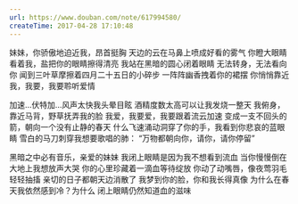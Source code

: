 ```yaml
---
url: https://www.douban.com/note/617994580/
createTime: 2017-04-28 17:10:48
---
```


妹妹，你骄傲地迫近我，昂首挺胸
天边的云在马鼻上喷成好看的雾气
你瞪大眼睛看着我，盐把你的眼睛擦得清亮
我站在黑暗的圆心闭着眼睛
无法转身，无法看向你
闻到三叶草摩擦着四月二十五日的小碎步
一阵阵幽香拽着你的裙摆
你悄悄靠近我，我要，我要聆听爱情

加速...伏特加...风声太快我头晕目眩
酒精度数太高可以让我发烧一整天
我俯身，靠近马背，野草抚弄我的脸
我爱，我要爱，我要跟着流云加速
变成一支不回头的箭，朝向一个没有止静的春天
什么飞速涌动洞穿了你的手，我看到你悲哀的蓝眼睛
雪白的马刀刺穿我想要歌唱的肺：
“万物都朝向你，请你，请你停留”

黑暗之中必有音乐，亲爱的妹妹
我闭上眼睛是因为我不想看到流血
当你慢慢倒在大地上我想放声大哭
你的心里珍藏着一滴血等待绽放
你动了动嘴唇，像夜莺羽毛轻轻抽搐
亲切的日子都朝天边消散了
我梦到你的脸，你和我长得真像
为什么在春天我依然感到冷？为什么
闭上眼睛仍然知道血的滋味